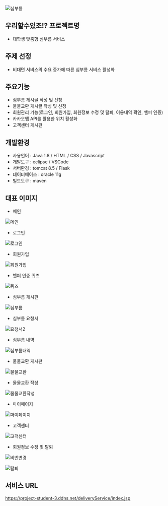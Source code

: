 ![심부릉](https://user-images.githubusercontent.com/99272241/158043905-f754c9c4-042b-4710-9b63-fcf8dd6832b4.png)

## 우리할수있조!? 프로젝트명
- 대학생 맞춤형 심부름 서비스

## 주제 선정
- 비대면 서비스의 수요 증가에 따른 심부름 서비스 활성화

## 주요기능
- 심부름 게시글 작성 및 신청
- 물물교환 게시글 작성 및 신청
- 회원관리 기능(로그인, 회원가입, 회원정보 수정 및 탈퇴, 이용내역 확인, 헬퍼 인증)
- 카카오맵 API를 활용한 위치 활성화
- 고객센터 게시판

## 개발환경
- 사용언어 : Java 1.8 / HTML / CSS / Javascript
- 개발도구 : eclipse / VSCode
- 서버환경 : tomcat 8.5 / Flask
- 데이터베이스 : oracle 11g
- 빌드도구 : maven

## 대표 이미지
- 메인

![메인](https://user-images.githubusercontent.com/99272241/158026476-e98d6301-19a4-4ec6-877b-6c032d42e908.png)

- 로그인

![로그인](https://user-images.githubusercontent.com/99272241/158026487-c0061c5e-338d-47bb-bb0b-ba41996f38e7.png)

- 회원가입

![회원가입](https://user-images.githubusercontent.com/99272241/158026493-d5e3ad0b-caa9-42b4-97d6-18cce0ac59fa.png)

- 헬퍼 인증 퀴즈

![퀴즈](https://user-images.githubusercontent.com/99272241/158026497-d4c2d987-3f26-4d76-b68c-381c0c2c2380.png)

- 심부름 게시판

![심부름](https://user-images.githubusercontent.com/99272241/158026861-6aab9712-1619-48f3-bfec-cb0996d26fe4.png)

- 심부름 요청서

![요청서2](https://user-images.githubusercontent.com/99272241/158027022-e1ee12b9-c2b2-4afc-b252-38f319710e04.png)

- 심부름 내역

![심부름내역](https://user-images.githubusercontent.com/99272241/158026592-80ecdd12-dbe2-4780-8b22-46edf3b1aaac.png)

- 물물교환 게시판

![물물교환](https://user-images.githubusercontent.com/99272241/158043436-fc1fe3e1-48ce-4c10-adfb-529b08aa3fec.png)

- 물물교환 작성

![물물교환작성](https://user-images.githubusercontent.com/99272241/158026602-5cf129d6-11ae-44c6-9427-5a1e8f479b20.png)

- 마이페이지

![마이페이지](https://user-images.githubusercontent.com/99272241/158026607-8eb97da4-1bd9-42b4-a27e-bee412212f4a.png)

- 고객센터

![고객센터](https://user-images.githubusercontent.com/99272241/158026631-608c0489-5b07-44be-a252-33c3c15a4af9.png)

- 회원정보 수정 및 탈퇴

![비번변경](https://user-images.githubusercontent.com/99272241/158026636-d76e2941-0ea2-4a5b-a051-69e79d7046c0.png)

![탈퇴](https://user-images.githubusercontent.com/99272241/158026642-5dc3e9d3-0467-48f5-b9f2-87c66adc1da1.png)

## 서비스 URL
https://project-student-3.ddns.net/deliveryService/index.jsp

